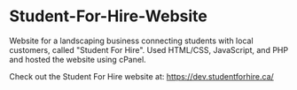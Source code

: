 # Student-For-Hire-Website
Website for a landscaping business connecting students with local customers, called "Student For Hire".
Used HTML/CSS, JavaScript, and PHP and hosted the website using cPanel.

Check out the Student For Hire website at:
https://dev.studentforhire.ca/
